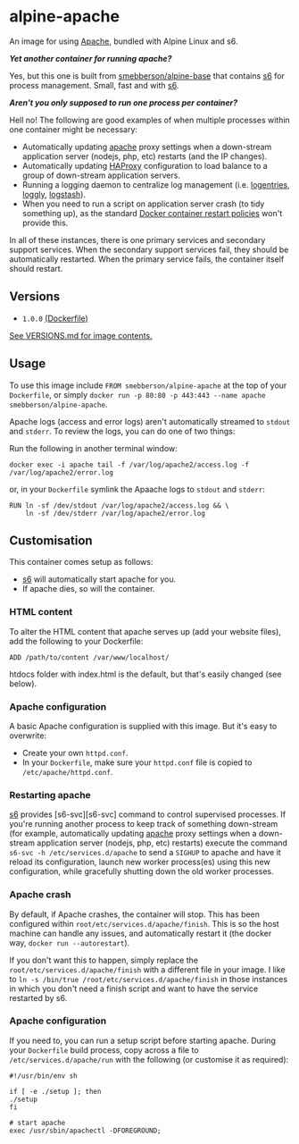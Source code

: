 alpine-apache
=============

An image for using [Apache][apache], bundled with Alpine Linux and s6.

**_Yet another container for running apache?_**

Yes, but this one is built from [smebberson/alpine-base][alpinebase] that contains [s6][s6] for process management. Small, fast and with [s6][s6].

_**Aren't you only supposed to run one process per container?**_

Hell no! The following are good examples of when multiple processes within one container might be necessary:

- Automatically updating [apache][apache] proxy settings when a down-stream application server (nodejs, php, etc) restarts (and the IP changes).
- Automatically updating [HAProxy][haproxy] configuration to load balance to a group of down-stream application servers.
- Running a logging daemon to centralize log management (i.e. [logentries][logentries], [loggly][loggly], [logstash][logstash]).
- When you need to run a script on application server crash (to tidy something up), as the standard [Docker container restart policies][drsp] won't provide this.

In all of these instances, there is one primary services and secondary support services. When the secondary support services fail, they should be automatically restarted. When the primary service fails, the container itself should restart.

## Versions

- `1.0.0` [(Dockerfile)](https://github.com/smebberson/docker-alpine/blob/master/alpine-apache/Dockerfile)

[See VERSIONS.md for image contents.](https://github.com/smebberson/docker-alpine/blob/master/alpine-apache/VERSIONS.md)

Usage
-----

To use this image include `FROM smebberson/alpine-apache` at the top of your `Dockerfile`, or simply `docker run -p 80:80 -p 443:443 --name apache smebberson/alpine-apache`.

Apache logs (access and error logs) aren't automatically streamed to `stdout` and `stderr`. To review the logs, you can do one of two things:

Run the following in another terminal window:

```
docker exec -i apache tail -f /var/log/apache2/access.log -f /var/log/apache2/error.log
```

or, in your `Dockerfile` symlink the Apaache logs to `stdout` and `stderr`:

```
RUN ln -sf /dev/stdout /var/log/apache2/access.log && \
    ln -sf /dev/stderr /var/log/apache2/error.log
```

## Customisation

This container comes setup as follows:

- [s6][s6] will automatically start apache for you.
- If apache dies, so will the container.

### HTML content

To alter the HTML content that apache serves up (add your website files), add the following to your Dockerfile:

```
ADD /path/to/content /var/www/localhost/
```

htdocs folder with index.html is the default, but that's easily changed (see below).

### Apache configuration

A basic Apache configuration is supplied with this image. But it's easy to overwrite:

- Create your own `httpd.conf`.
- In your `Dockerfile`, make sure your `httpd.conf` file is copied to `/etc/apache/httpd.conf`.

### Restarting apache

[s6][s6] provides [s6-svc][s6-svc] command to control supervised processes. If you're running another process to keep track of something down-stream (for example, automatically updating [apache][apache] proxy settings when a down-stream application server (nodejs, php, etc) restarts) execute the command `s6-svc -h /etc/services.d/apache` to send a `SIGHUP` to apache and have it reload its configuration, launch new worker process(es) using this new configuration, while gracefully shutting down the old worker processes.

### Apache crash

By default, if Apache crashes, the container will stop. This has been configured within `root/etc/services.d/apache/finish`. This is so the host machine can handle any issues, and automatically restart it (the docker way, `docker run --autorestart`).

If you don't want this to happen, simply replace the `root/etc/services.d/apache/finish` with a different file in your image. I like to `ln -s /bin/true /root/etc/services.d/apache/finish` in those instances in which you don't need a finish script and want to have the service restarted by s6.

### Apache configuration

If you need to, you can run a setup script before starting apache. During your `Dockerfile` build process, copy across a file to `/etc/services.d/apache/run` with the following (or customise it as required):

```
#!/usr/bin/env sh

if [ -e ./setup ]; then
./setup
fi

# start apache
exec /usr/sbin/apachectl -DFOREGROUND;
```

[s6]: http://www.skarnet.org/software/s6/
[s6-built-statically]: https://github.com/smebberson/docker-ubuntu-base/blob/master/s6/s6-build
[logentries]: https://logentries.com/
[loggly]: https://www.loggly.com/
[logstash]: http://logstash.net/
[drsp]: https://docs.docker.com/reference/commandline/cli/#restart-policies
[apache]: https://httpd.apache.org/
[haproxy]: http://www.haproxy.org/
[alpinebase]: https://registry.hub.docker.com/u/smebberson/alpine-base/
[s6]: http://www.skarnet.org/software/s6/
[dockerlogs]: https://docs.docker.com/reference/commandline/cli/#logs
